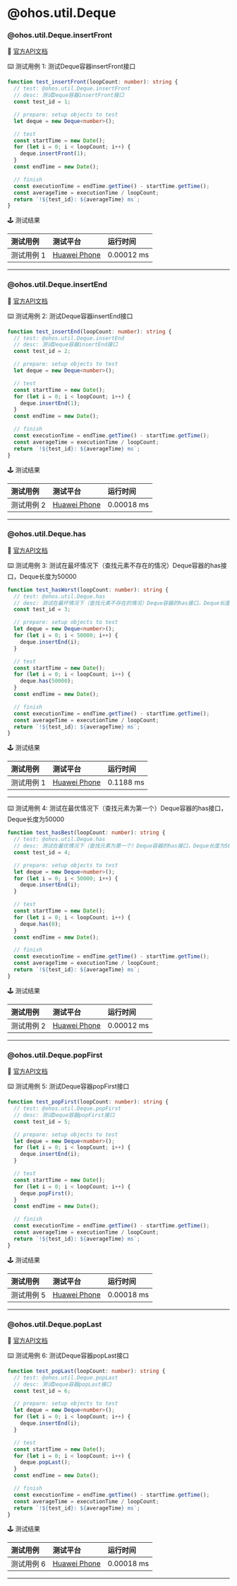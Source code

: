# @ohos.util.Deque
### @ohos.util.Deque.insertFront

:book: [官方API文档](https://developer.huawei.com/consumer/cn/doc/harmonyos-references-V2/js-apis-deque-0000001427745116-V2#ZH-CN_TOPIC_0000001523648606__insertfront)

:keyboard: 测试用例 1: 测试Deque容器insertFront接口

```typescript
function test_insertFront(loopCount: number): string {
  // test: @ohos.util.Deque.insertFront
  // desc: 测试Deque容器insertFront接口
  const test_id = 1;

  // prepare: setup objects to test
  let deque = new Deque<number>();

  // test
  const startTime = new Date();
  for (let i = 0; i < loopCount; i++) {
    deque.insertFront(1);
  }
  const endTime = new Date();

  // finish
  const executionTime = endTime.getTime() - startTime.getTime();
  const averageTime = executionTime / loopCount;
  return `!${test_id}: ${averageTime} ms`;
}
```

:joystick: 测试结果

| 测试用例   | 测试平台           | 运行时间        |
|:-------|:---------------|:------------|
| 测试用例 1 | [Huawei Phone] | 0.00012 ms |

---

### @ohos.util.Deque.insertEnd

:book: [官方API文档](https://developer.huawei.com/consumer/cn/doc/harmonyos-references-V2/js-apis-deque-0000001427745116-V2#ZH-CN_TOPIC_0000001523648606__insertend)

:keyboard: 测试用例 2: 测试Deque容器insertEnd接口

```typescript
function test_insertEnd(loopCount: number): string {
  // test: @ohos.util.Deque.insertEnd
  // desc: 测试Deque容器insertEnd接口
  const test_id = 2;

  // prepare: setup objects to test
  let deque = new Deque<number>();

  // test
  const startTime = new Date();
  for (let i = 0; i < loopCount; i++) {
    deque.insertEnd(1);
  }
  const endTime = new Date();

  // finish
  const executionTime = endTime.getTime() - startTime.getTime();
  const averageTime = executionTime / loopCount;
  return `!${test_id}: ${averageTime} ms`;
}
```

:joystick: 测试结果

| 测试用例   | 测试平台           | 运行时间        |
|:-------|:---------------|:------------|
| 测试用例 2 | [Huawei Phone] | 0.00018 ms |

---

### @ohos.util.Deque.has

:book: [官方API文档](https://developer.huawei.com/consumer/cn/doc/harmonyos-references-V2/js-apis-deque-0000001427745116-V2#ZH-CN_TOPIC_0000001523648606__has)

:keyboard: 测试用例 3: 测试在最坏情况下（查找元素不存在的情况）Deque容器的has接口，Deque长度为50000

```typescript
function test_hasWorst(loopCount: number): string {
  // test: @ohos.util.Deque.has
  // desc: 测试在最坏情况下（查找元素不存在的情况）Deque容器的has接口，Deque长度为50000
  const test_id = 3;

  // prepare: setup objects to test
  let deque = new Deque<number>();
  for (let i = 0; i < 50000; i++) {
    deque.insertEnd(i);
  }

  // test
  const startTime = new Date();
  for (let i = 0; i < loopCount; i++) {
    deque.has(50000);
  }
  const endTime = new Date();

  // finish
  const executionTime = endTime.getTime() - startTime.getTime();
  const averageTime = executionTime / loopCount;
  return `!${test_id}: ${averageTime} ms`;
}
```

:joystick: 测试结果

| 测试用例   | 测试平台           | 运行时间        |
|:-------|:---------------|:------------|
| 测试用例 1 | [Huawei Phone] | 0.1188 ms |

---





:keyboard: 测试用例 4: 测试在最优情况下（查找元素为第一个）Deque容器的has接口，Deque长度为50000

```typescript
function test_hasBest(loopCount: number): string {
  // test: @ohos.util.Deque.has
  // desc: 测试在最优情况下（查找元素为第一个）Deque容器的has接口，Deque长度为50000
  const test_id = 4;

  // prepare: setup objects to test
  let deque = new Deque<number>();
  for (let i = 0; i < 50000; i++) {
    deque.insertEnd(i);
  }

  // test
  const startTime = new Date();
  for (let i = 0; i < loopCount; i++) {
    deque.has(0);
  }
  const endTime = new Date();

  // finish
  const executionTime = endTime.getTime() - startTime.getTime();
  const averageTime = executionTime / loopCount;
  return `!${test_id}: ${averageTime} ms`;
}
```

:joystick: 测试结果

| 测试用例   | 测试平台           | 运行时间        |
|:-------|:---------------|:------------|
| 测试用例 2 | [Huawei Phone] | 0.00012 ms |

---

### @ohos.util.Deque.popFirst

:book: [官方API文档](https://developer.huawei.com/consumer/cn/doc/harmonyos-references-V2/js-apis-deque-0000001427745116-V2#ZH-CN_TOPIC_0000001523648606__popfirst)

:keyboard: 测试用例 5: 测试Deque容器popFirst接口

```typescript
function test_popFirst(loopCount: number): string {
  // test: @ohos.util.Deque.popFirst
  // desc: 测试Deque容器popFirst接口
  const test_id = 5;

  // prepare: setup objects to test
  let deque = new Deque<number>();
  for (let i = 0; i < loopCount; i++) {
    deque.insertEnd(i);
  }

  // test
  const startTime = new Date();
  for (let i = 0; i < loopCount; i++) {
    deque.popFirst();
  }
  const endTime = new Date();

  // finish
  const executionTime = endTime.getTime() - startTime.getTime();
  const averageTime = executionTime / loopCount;
  return `!${test_id}: ${averageTime} ms`;
}
```

:joystick: 测试结果

| 测试用例   | 测试平台           | 运行时间        |
|:-------|:---------------|:------------|
| 测试用例 5 | [Huawei Phone] | 0.00018 ms |

---

### @ohos.util.Deque.popLast

:book: [官方API文档](https://developer.huawei.com/consumer/cn/doc/harmonyos-references-V2/js-apis-deque-0000001427745116-V2#ZH-CN_TOPIC_0000001523648606__poplast)

:keyboard: 测试用例 6: 测试Deque容器popLast接口

```typescript
function test_popLast(loopCount: number): string {
  // test: @ohos.util.Deque.popLast
  // desc: 测试Deque容器popLast接口
  const test_id = 6;

  // prepare: setup objects to test
  let deque = new Deque<number>();
  for (let i = 0; i < loopCount; i++) {
    deque.insertEnd(i);
  }

  // test
  const startTime = new Date();
  for (let i = 0; i < loopCount; i++) {
    deque.popLast();
  }
  const endTime = new Date();

  // finish
  const executionTime = endTime.getTime() - startTime.getTime();
  const averageTime = executionTime / loopCount;
  return `!${test_id}: ${averageTime} ms`;
}
```

:joystick: 测试结果

| 测试用例   | 测试平台           | 运行时间        |
|:-------|:---------------|:------------|
| 测试用例 6 | [Huawei Phone] | 0.00018 ms |

---

[Huawei Phone]: ../../device/#huawei-phone
```

